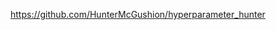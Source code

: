 

<!--
 * @version:
 * @Author:  StevenJokess https://github.com/StevenJokess
 * @Date: 2020-11-27 22:09:01
 * @LastEditors:  StevenJokess https://github.com/StevenJokess
 * @LastEditTime: 2020-11-27 22:09:02
 * @Description:
 * @TODO::
 * @Reference:
-->
https://github.com/HunterMcGushion/hyperparameter_hunter
